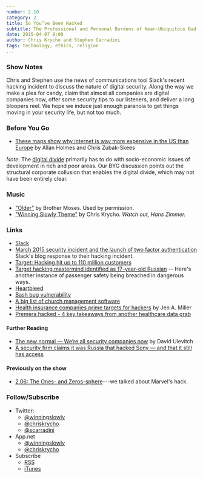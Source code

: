 ```yaml
---
number: 2.10
category: 2
title: So You’ve Been Hacked
subtitle: The Professional and Personal Burdens of Near-Ubiquitous Bad Acting
date: 2015-04-07 8:00
author: Chris Krycho and Stephen Carradini
tags: technology, ethics, religion
...
```


### Show Notes

Chris and Stephen use the news of communications tool Slack's recent hacking
incident to discuss the nature of digital security. Along the way we make a plea
for candy, claim that almost all companies are digital companies now, offer some
security tips to our listeners, and deliver a long bloopers reel. We hope we
induce just enough paranoia to get things moving in your security life, but not
too much.

### Before You Go

  - [These maps show why internet is way more expensive in the US than Europe][maps]
    by Allan Holmes and Chris Zubak-Skees

[maps]: //www.theverge.com/2015/4/1/8321437/maps-show-why-internet-is-more-expensive-us-europe-competition

*Note*: The [digital divide](//en.wikipedia.org/wiki/Digital_divide)
primarily has to do with socio-economic issues of development in rich and poor
areas. Our BYG discussion points out the structural corporate collusion that
enables the digital divide, which may not have been entirely clear.

### Music

  - ["Older"](//brothermoses.bandcamp.com/track/older) by Brother Moses. 
    Used by permission.
  - ["Winning Slowly Theme"](//soundcloud.com/chriskrycho/winning-slowly) 
    by Chris Krycho. *Watch out, Hans Zimmer.*

### Links

  - [Slack](//www.Slack.com)
  - [March 2015 security incident and the launch of two factor authentication][slack-blog]
    Slack's blog response to their hacking incident.
  - [Target: Hacking hit up to 110 million customers][target] 
  - [Target hacking mastermind identified as 17-year-old Russian][russian] --
    Here's another instance of passenger safety being breached in dangerous
    ways.
  - [Heartbleed](//heartbleed.com/)
  - [Bash bug vulnerability][bash] 
  - [A big list of church management software][church]
  - [Health insurance companies prime targets for hackers][health] by Jen A. Miller 
  - [Premera hacked - 4 key takeaways from another healthcare data grab][premera]

[slack-blog]: //slackhq.com/post/114696167740/march-2015-security-incident-and-launch-of-2fa
[target]: //money.cnn.com/2014/01/10/news/companies/target-hacking/
[russian]: //www.newsmax.com/Newsfront/target-hacking-/2014/01/19/id/547879/
[bash]: //www.symantec.com/connect/blogs/shellshock-all-you-need-know-about-bash-bug-vulnerability
[church]: //www.capterra.com/church-management-software/
[health]: //www.cio.com/article/2899488/data-breach/health-insurance-companies-prime-targets-for-hackers.html
[premera]: //blog.fortinet.com/post/premera-hacked-4-key-takeaways-from-another-healthcare-data-grab

#### Further Reading

   - [The new normal — We’re all security companies now][normal] by David 
     Ulevitch
   - [A security firm claims it was Russia that hacked Sony — and that it still 
     has access][sony]

[normal]: //blog.opendns.com/2015/04/02/the-new-normal-were-all-security-companies-now/
[sony]: //www.businessinsider.com/a-security-firm-claims-it-was-russia-that-hacked-sony-and-that-they-still-have-access-2015-2

#### Previously on the show

  - [2.06: The Ones- and Zeros-sphere][2.06]---we talked about Marvel's hack.

[2.06]: //www.winningslowly.org/2.06/

### Follow/Subscribe

  - Twitter:
      + [@winningslowly](//www.twitter.com/winningslowly)
      + [@chriskrycho](//www.twitter.com/chriskrycho)
      + [@scarradini](//www.twitter.com/scarradini)
  - App.net
      + [@winningslowly](//alpha.app.net/winningslowly)
      + [@chriskrycho](//alpha.app.net/chriskrycho)
  - Subscribe
      + [RSS](//www.winningslowly.org/feed.xml)
      + [iTunes](//itunes.apple.com/us/podcast/winning-slowly/id807603957?mt=2)
